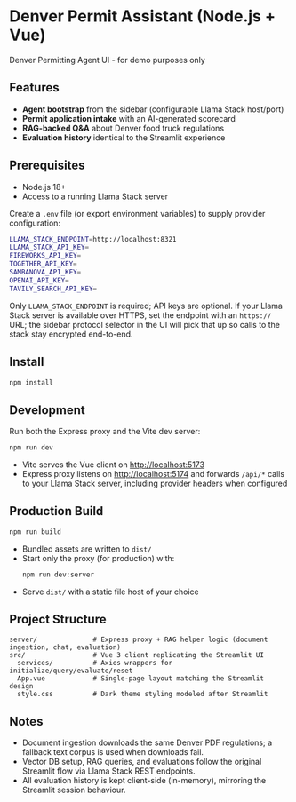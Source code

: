 # Denver Permit Assistant (Node.js + Vue)

Denver Permitting Agent UI - for demo purposes only

## Features

- **Agent bootstrap** from the sidebar (configurable Llama Stack host/port)
- **Permit application intake** with an AI-generated scorecard
- **RAG-backed Q&A** about Denver food truck regulations
- **Evaluation history** identical to the Streamlit experience

## Prerequisites

- Node.js 18+
- Access to a running Llama Stack server

Create a `.env` file (or export environment variables) to supply provider configuration:

```bash
LLAMA_STACK_ENDPOINT=http://localhost:8321
LLAMA_STACK_API_KEY=
FIREWORKS_API_KEY=
TOGETHER_API_KEY=
SAMBANOVA_API_KEY=
OPENAI_API_KEY=
TAVILY_SEARCH_API_KEY=
```

Only `LLAMA_STACK_ENDPOINT` is required; API keys are optional. If your Llama Stack server is available over HTTPS, set the endpoint with an `https://` URL; the sidebar protocol selector in the UI will pick that up so calls to the stack stay encrypted end-to-end.

## Install

```bash
npm install
```

## Development

Run both the Express proxy and the Vite dev server:

```bash
npm run dev
```

- Vite serves the Vue client on <http://localhost:5173>
- Express proxy listens on <http://localhost:5174> and forwards `/api/*` calls to your Llama Stack server, including provider headers when configured

## Production Build

```bash
npm run build
```

- Bundled assets are written to `dist/`
- Start only the proxy (for production) with:
  ```bash
  npm run dev:server
  ```
- Serve `dist/` with a static file host of your choice

## Project Structure

```
server/              # Express proxy + RAG helper logic (document ingestion, chat, evaluation)
src/                 # Vue 3 client replicating the Streamlit UI
  services/          # Axios wrappers for initialize/query/evaluate/reset
  App.vue            # Single-page layout matching the Streamlit design
  style.css          # Dark theme styling modeled after Streamlit
```

## Notes

- Document ingestion downloads the same Denver PDF regulations; a fallback text corpus is used when downloads fail.
- Vector DB setup, RAG queries, and evaluations follow the original Streamlit flow via Llama Stack REST endpoints.
- All evaluation history is kept client-side (in-memory), mirroring the Streamlit session behaviour.
